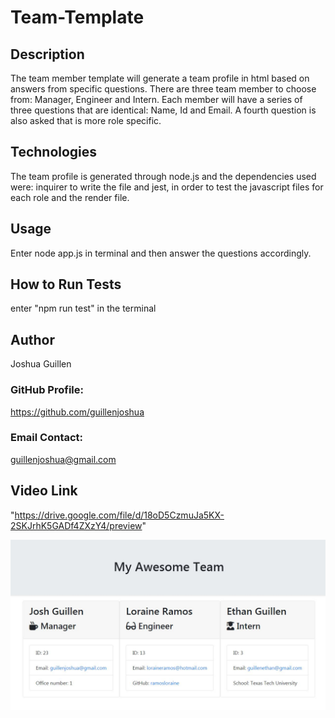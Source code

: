 # Team-Template


## Description

The team member template will generate a team profile in html based on answers from specific questions.  There are three team member to choose from: Manager, Engineer and Intern.  Each member will have a series of three questions that are identical: Name, Id and Email.  A fourth question is also asked that is more role specific.   

## Technologies
The team profile is generated through node.js and the dependencies used were: inquirer to write the file and jest, in order to test the javascript files for each role and the render file.  

## Usage
Enter node app.js in terminal and then answer the questions accordingly.

## How to Run Tests
enter "npm run test" in the terminal

## Author
Joshua Guillen

### GitHub Profile: 
https://github.com/guillenjoshua

### Email Contact: 
guillenjoshua@gmail.com

## Video Link

"https://drive.google.com/file/d/18oD5CzmuJa5KX-2SKJrhK5GADf4ZXzY4/preview"

![](img/TeamTemplate.png)
